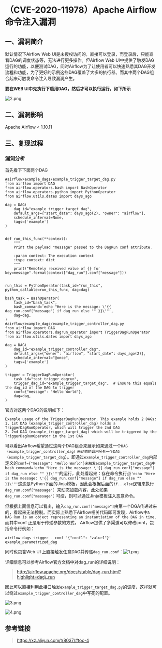 （CVE-2020-11978）Apache Airflow 命令注入漏洞
=============================================

一、漏洞简介
------------

默认情况下Airflow Web
UI是未授权访问的，直接可以登录，而登录后，只能查看DAG的调度状态等，无法进行更多操作。但Airflow Web
UI中提供了触发DAG运行的功能，以便测试DAG，同时Airflow为了让使用者可以快速熟悉其DAG开发流程和功能，为了更好的示例这些DAG覆盖了大多的执行器。而其中两个DAG组合起来可触发命令注入导致漏洞产生。

**要在WEB UI中先执行下启用DAG，然后才可以执行运行，如下所示**

![2.png](resource/(CVE-2020-11978)ApacheAirflow命令注入漏洞/media/rId22.png)

二、漏洞影响
------------

Apache Airflow \< 1.10.11

三、复现过程
------------

### 漏洞分析

首先看下下面两个DAG

    #airflow/example_dags/example_trigger_target_dag.py
    from airflow import DAG
    from airflow.operators.bash import BashOperator
    from airflow.operators.python import PythonOperator
    from airflow.utils.dates import days_ago

    dag = DAG(
        dag_id="example_trigger_target_dag",
        default_args={"start_date": days_ago(2), "owner": "airflow"},
        schedule_interval=None,
        tags=['example']
    )


    def run_this_func(**context):
        """
        Print the payload "message" passed to the DagRun conf attribute.

        :param context: The execution context
        :type context: dict
        """
        print("Remotely received value of {} for key=message".format(context["dag_run"].conf["message"]))


    run_this = PythonOperator(task_id="run_this", python_callable=run_this_func, dag=dag)

    bash_task = BashOperator(
        task_id="bash_task",
        bash_command='echo "Here is the message: \'{{ dag_run.conf["message"] if dag_run else "" }}\'"',
        dag=dag,
    )
    #airflow/example_dags/example_trigger_controller_dag.py
    from airflow import DAG
    from airflow.operators.dagrun_operator import TriggerDagRunOperator
    from airflow.utils.dates import days_ago

    dag = DAG(
        dag_id="example_trigger_controller_dag",
        default_args={"owner": "airflow", "start_date": days_ago(2)},
        schedule_interval="@once",
        tags=['example']
    )

    trigger = TriggerDagRunOperator(
        task_id="test_trigger_dagrun",
        trigger_dag_id="example_trigger_target_dag",  # Ensure this equals the dag_id of the DAG to trigger
        conf={"message": "Hello World"},
        dag=dag,
    )

官方对这两个DAG的说明如下：

    Example usage of the TriggerDagRunOperator. This example holds 2 DAGs:
    1. 1st DAG (example_trigger_controller_dag) holds a TriggerDagRunOperator, which will trigger the 2nd DAG
    2. 2nd DAG (example_trigger_target_dag) which will be triggered by the TriggerDagRunOperator in the 1st DAG

可以看出Airflow希望通过这两个DAG组合来展示如果通过一个`DAG（example_trigger_controller_dag）来动态的调用另外一个DAG（example_trigger_target_dag`）。即通过`example_trigger_controller_dag`内部定义的`conf={"message": "Hello World"}来触发example_trigger_target_dag中bash_command='echo "Here is the message: \'{{ dag_run.conf["message"] if dag_run else "" }}\'"'`的运行，此处看起来：存在命令执行点`'echo "Here is the message: \'{{ dag_run.conf["message"] if dag_run else "" }}\'"'`这边是Python下面的Jinja模板，因此会根据后面的`if...else`逻辑来执行`dag_run.conf["message"] `来动态加载内容，此处如果`dag_run.conf["message"]`
可控，则可以通过Jinja模板注入恶意命令。

但根据上面信息可以看出，输入`dag_run.conf["message"]`由第一个DGA传递过来的，看起来无法控制。而实际上熟悉下Airflow相关代码即可发现，Airflow中`A DAG Run is an object representing an instantiation of the DAG in time.`而其中conf
正是用于传递参数的方式，
Airflow提供了多渠道可以修改conf，包括命令行例如：

    airflow dags trigger --conf '{"conf1": "value1"}' example_parametrized_dag

同时也包含Web UI 上直接触发任意DAG并传递`dag_run.conf`：![1.png](resource/(CVE-2020-11978)ApacheAirflow命令注入漏洞/media/rId26.png)

详细信息可以参考Airflow官方文档中对dag\_run的详细说明：

> http://airflow.apache.org/docs/stable/dag-run.html?highlight=dag\_run

因此可以直接利用此接口触发`example_trigger_target_dag.py`的调度，这样就可以绕过`example_trigger_controller_dag`中写死的配置。

![3.png](resource/(CVE-2020-11978)ApacheAirflow命令注入漏洞/media/rId27.png)

![4.png](resource/(CVE-2020-11978)ApacheAirflow命令注入漏洞/media/rId28.png)

参考链接
--------

> https://xz.aliyun.com/t/8037\#toc-4
